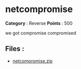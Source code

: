 # netcompromise

**Category** : Reverse
**Points** : 500

we got compromise compromised

## Files : 
 - [netcompromise.zip](./netcompromise.zip)


